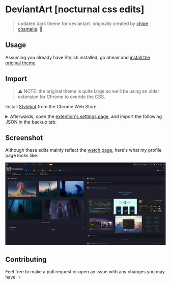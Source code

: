 # DeviantArt [nocturnal css edits]
> updated dark theme for deviantart. originally created by [chloe chantelle]. 🎨

[chloe chantelle]: http://chloechantelle.com/

## Usage
Assuming you already have Stylish installed, go ahead and [install the original theme].

[install the original theme]: https://userstyles.org/styles/126711/nocturnal-deviantart-theme

## Import
> ⚠️ NOTE: the original theme is quite large so we'll be using an older extension for Chrome to overide the CSS.

Install [Stylebot] from the Chrome Web Store.

[Stylebot]: https://chrome.google.com/webstore/detail/stylebot/oiaejidbmkiecgbjeifoejpgmdaleoha

<details>
<summary>Afterwards, open the <a href="chrome-extension://oiaejidbmkiecgbjeifoejpgmdaleoha/options/index.html" target="_blank">extention's settings page</a>, and import the following JSON in the backup tab:</summary>

[json/import.json](json/import.json)

```js
{
    "deviantart.com": {
        "_enabled": true,
        "_rules": {
            "#browse-sidemenu ul li a": {
                "border-radius": "0px"
            },
            "#browse-sidemenu ul li a:hover": {
                "background": "#0e0f17",
                "color": "#555"
            },
            "#output>.browse-container.newbrowse .browse-left-bar": {
                "background-color": "#14151f"
            },
            ".artist-container .artist-actions .artist-devwatch a, .artist-container-full .artist-actions .artist-devwatch a, .artist-container .artist-actions .artist-view-link a, .artist-container-full .artist-actions .artist-view-link a": {
                "background": "linear-gradient(top, #e5ece3, #d9e4d7)",
                "border": "1px solid #14141b",
                "box-shadow": "inset 0 1px 0 #1d1e2a",
                "color": "#337287",
                "text-shadow": "0 1px 0 #14151f"
            },
            ".artist-container .artist-actions .artist-devwatch a.green, .artist-container-full .artist-actions .artist-devwatch a.green": {
                "background": "linear-gradient(top, #e8fb93, #c2ed6d) ",
                "border-color": "#344616 ",
                "box-shadow": "0 1px 0 #14151f ",
                "color": "#9ea790 ",
                "text-shadow": "0 1px 0 #14151f "
            },
            ".artist-container .artist-divider, .artist-container-full .artist-divider": {
                "border-bottom": "1px solid #1d1e2a",
                "border-top": "1px solid #1d1e2a"
            },
            ".artist-container .artist-info, .artist-container-full .artist-info": {
                "background": "#14151f",
                "border-top": "1px solid #14151f"
            },
            ".artist-container .deviations.torpedo-container, .collection-container .deviations.torpedo-container": {
                "background": "#14141b"
            },
            ".artist-container, .artist-container-full": {
                "background-color": "#1d1e2a",
                "border": "1px solid #1d1e2a",
                "border-bottom": "2px solid #14141b"
            },
            ".browse-result-summary": {
                "color": "#6d6f6f"
            },
            ".collection-container .deviations": {
                "background": "#070708",
                "border-top": "2px solid #2c3635"
            },
            ".collection-container, .collection-container-full": {
                "background": "#1d1e2a",
                "border-bottom": "1px solid #1d1e2a"
            },
            ".collection-container-inner": {
                "background": "#0f0f10",
                "border": "1px solid #2c3635"
            },
            ".collection-info": {
                "background": "#14151f",
                "border": "1px solid #14151f",
                "color": "#636c64"
            },
            ".empty-state .frames span": {
                "background": "transparent",
                "display": "none"
            },
            ".mini-show-more .mini-show-more-link, .show-more-container .show-more-button": {
                "color": "#5d5d5d",
                "text-shadow": "0 1px 0 #1d1e2a"
            },
            ".mlt-seed-border": {
                "background": "#14151f",
                "border": "1px solid #14151f"
            },
            ".plus-new-tab": {
                "background-color": "#14151f "
            },
            "hr.browse-divider": {
                "border-bottom": "1px solid #14151f",
                "border-top": "1px solid #14151f"
            },
            "#overhead .ntfirst, #overhead .ntmid, #overhead .ntlast": {
                "background-color": "#14151f",
                "background-image": "linear-gradient(0deg, #14151f, #14151f)"
            },
            "#overhead .ntlast": {
                "border-left": "1px solid #1d1e2a"
            }
        }
    }
}
```
</details>

## Screenshot
Although these edits mainly reflect the [watch page], here's what my profile page looks like:

![sc](preview/chrome_2018-04-14_22-17-58.png)

[watch page]: https://www.deviantart.com/watch/

## Contributing
Feel free to make a pull request or open an issue with any changes you may have. ✨